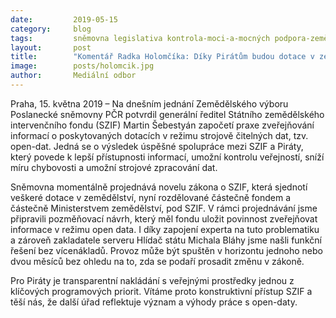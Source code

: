 ```yaml
---
date:         2019-05-15
category:     blog
tags:         sněmovna legislativa kontrola-moci-a-mocných podpora-zemědělcům
layout:       post
title:        "Komentář Radka Holomčíka: Díky Pirátům budou dotace v zemědělství průhlednější"
image:        posts/holomcik.jpg
author:       Mediální odbor
---
```



Praha, 15. května 2019 – Na dnešním jednání Zemědělského výboru Poslanecké sněmovny PČR potvrdil generální ředitel Státního zemědělského intervenčního fondu (SZIF) Martin Šebestyán započetí praxe zveřejňování informací o poskytovaných dotacích v režimu strojově čitelných dat, tzv. open-dat. Jedná se o výsledek úspěšné spolupráce mezi SZIF a Piráty, který povede k lepší přístupnosti informací, umožní kontrolu veřejností, sníží míru chybovosti a umožní strojové zpracování dat.

Sněmovna momentálně projednává novelu zákona o SZIF, která sjednotí veškeré dotace v zemědělství, nyní rozdělované částečně fondem a částečně Ministerstvem zemědělství, pod SZIF. V rámci projednávání jsme připravili pozměňovací návrh, který měl fondu uložit povinnost zveřejňovat informace v režimu open data. I díky zapojení experta na tuto problematiku a zároveň zakladatele serveru Hlídač státu Michala Bláhy jsme našli funkční řešení bez vícenákladů. Provoz může být spuštěn v horizontu jednoho nebo dvou měsíců bez ohledu na to, zda se podaří prosadit změnu v zákoně.

Pro Piráty je transparentní nakládání s veřejnými prostředky jednou z klíčových programových priorit. Vítáme proto konstruktivní přístup SZIF a těší nás, že další úřad reflektuje význam a výhody práce s open-daty.

